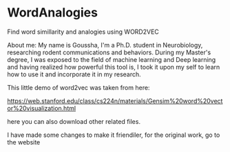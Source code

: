 # WordAnalogies
Find word simillarity and analogies using WORD2VEC

About me:
My name is Goussha,
I'm a Ph.D. student in Neurobiology, researching rodent communications and behaviors. 
During my Master's degree, I was exposed to the field of machine learning and Deep learning and having realized how powerful this tool is, I took it upon my self to learn how to use it and incorporate it in my research.

This little demo of word2vec was taken from here:

https://web.stanford.edu/class/cs224n/materials/Gensim%20word%20vector%20visualization.html

here you can also download other related files.

I have made some changes to make it friendiler,
for the original work, go to the website
